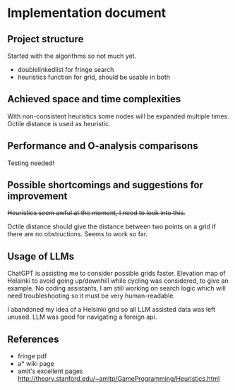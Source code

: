 # Implementation document

## Project structure

Started with the algorithms so not much yet.
- doublelinkedlist for fringe search
- heuristics function for grid, should be usable in both

## Achieved space and time complexities

With non-consistent heuristics some nodes will be expanded multiple times. Octile distance is
used as heuristic.

## Performance and O-analysis comparisons

Testing needed!

## Possible shortcomings and suggestions for improvement

~~Heuristics seem awful at the moment, I need to look into this.~~

Octile distance should give the distance between two points on a grid if there are no obstructions. 
Seems to work so far.

## Usage of LLMs

ChatGPT is assisting me to consider possible grids faster. Elevation map of Helsinki to
avoid going up/downhill while cycling was considered, to give an example. No coding assistants, I
am still working on search logic which will need troubleshooting so it must be very human-readable.

I abandoned my idea of a Helsinki grid so all LLM assisted data was left unused. LLM was good
for navigating a foreign api.

## References

- fringe pdf 
- a* wiki page
- amit's excellent pages http://theory.stanford.edu/~amitp/GameProgramming/Heuristics.html
